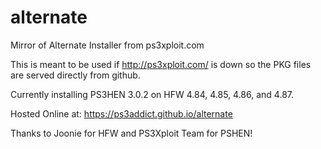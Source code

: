 # alternate
Mirror of Alternate Installer from ps3xploit.com

This is meant to be used if http://ps3xploit.com/ is down so the PKG files are served directly from github.

Currently installing PS3HEN 3.0.2 on HFW 4.84, 4.85, 4.86, and 4.87.

Hosted Online at: https://ps3addict.github.io/alternate

Thanks to Joonie for HFW and PS3Xploit Team for PSHEN!
